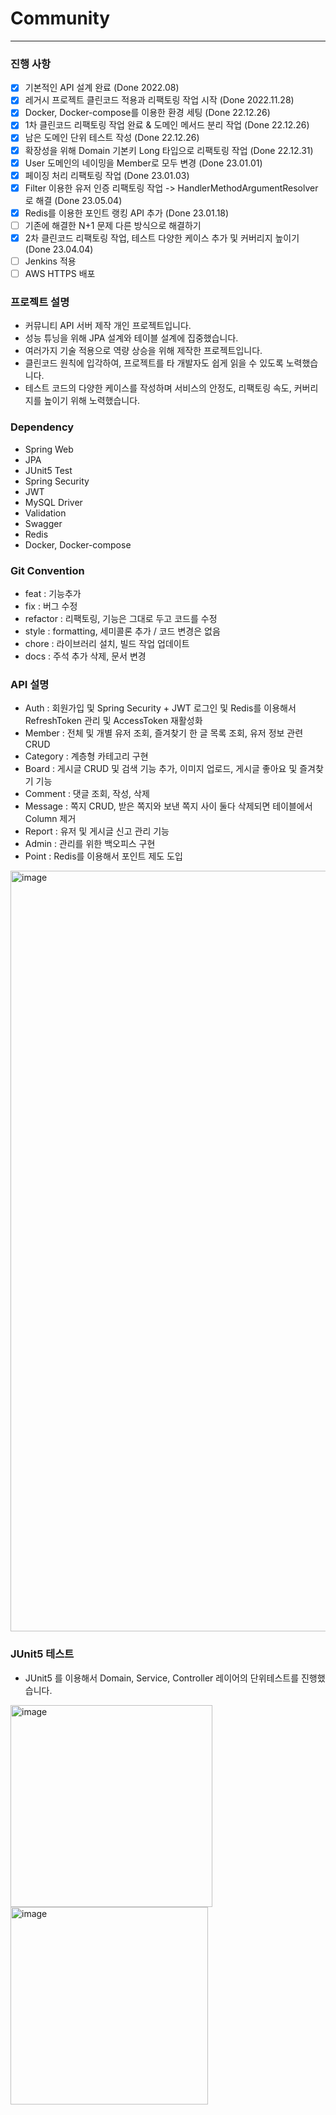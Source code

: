 # Community

<hr>

### 진행 사항

- [X] 기본적인 API 설계 완료 (Done 2022.08)
- [X] 레거시 프로젝트 클린코드 적용과 리팩토링 작업 시작 (Done 2022.11.28)
- [X] Docker, Docker-compose를 이용한 환경 세팅 (Done 22.12.26)
- [X] 1차 클린코드 리팩토링 작업 완료 & 도메인 메서드 분리 작업 (Done 22.12.26)
- [X] 남은 도메인 단위 테스트 작성 (Done 22.12.26)
- [X] 확장성을 위해 Domain 기본키 Long 타입으로 리팩토링 작업 (Done 22.12.31)
- [X] User 도메인의 네이밍을 Member로 모두 변경 (Done 23.01.01)
- [X] 페이징 처리 리팩토링 작업 (Done 23.01.03)
- [x] Filter 이용한 유저 인증 리팩토링 작업 -> HandlerMethodArgumentResolver로 해결 (Done 23.05.04)
- [X] Redis를 이용한 포인트 랭킹 API 추가 (Done 23.01.18)
- [ ] 기존에 해결한 N+1 문제 다른 방식으로 해결하기
- [x] 2차 클린코드 리팩토링 작업, 테스트 다양한 케이스 추가 및 커버리지 높이기 (Done 23.04.04)
- [ ] Jenkins 적용
- [ ] AWS HTTPS 배포

### 프로젝트 설명

- 커뮤니티 API 서버 제작 개인 프로젝트입니다.
- 성능 튜닝을 위해 JPA 설계와 테이블 설계에 집중했습니다.
- 여러가지 기술 적용으로 역량 상승을 위해 제작한 프로젝트입니다.
- 클린코드 원칙에 입각하여, 프로젝트를 타 개발자도 쉽게 읽을 수 있도록 노력했습니다.
- 테스트 코드의 다양한 케이스를 작성하며 서비스의 안정도, 리팩토링 속도, 커버리지를 높이기 위해 노력했습니다.

### Dependency

- Spring Web
- JPA
- JUnit5 Test
- Spring Security
- JWT
- MySQL Driver
- Validation
- Swagger
- Redis
- Docker, Docker-compose

### Git Convention

- feat : 기능추가
- fix : 버그 수정
- refactor : 리팩토링, 기능은 그대로 두고 코드를 수정
- style : formatting, 세미콜론 추가 / 코드 변경은 없음
- chore : 라이브러리 설치, 빌드 작업 업데이트
- docs : 주석 추가 삭제, 문서 변경

### API 설명

- Auth : 회원가입 및 Spring Security + JWT 로그인 및 Redis를 이용해서 RefreshToken 관리 및 AccessToken 재활성화
- Member : 전체 및 개별 유저 조회, 즐겨찾기 한 글 목록 조회, 유저 정보 관련 CRUD
- Category : 계층형 카테고리 구현
- Board : 게시글 CRUD 및 검색 기능 추가, 이미지 업로드, 게시글 좋아요 및 즐겨찾기 기능
- Comment : 댓글 조회, 작성, 삭제
- Message : 쪽지 CRUD, 받은 쪽지와 보낸 쪽지 사이 둘다 삭제되면 테이블에서 Column 제거
- Report : 유저 및 게시글 신고 관리 기능
- Admin : 관리를 위한 백오피스 구현
- Point : Redis를 이용해서 포인트 제도 도입

<img width="1217" alt="image" src="https://member-images.githubusercontent.com/63213487/186867100-8983c4f6-98cf-414f-b9b6-df5ab0c05624.png">

### JUnit5 테스트

- JUnit5 를 이용해서 Domain, Service, Controller 레이어의 단위테스트를 진행했습니다.

<img width="323" alt="image" src="https://member-images.githubusercontent.com/63213487/186866768-4e091e48-e3ee-43c1-86db-aa5c81069227.png"> 
<img width="316" alt="image" src="https://member-images.githubusercontent.com/63213487/186866894-e44c50e7-572b-4298-ad84-3e1323ce5373.png">

